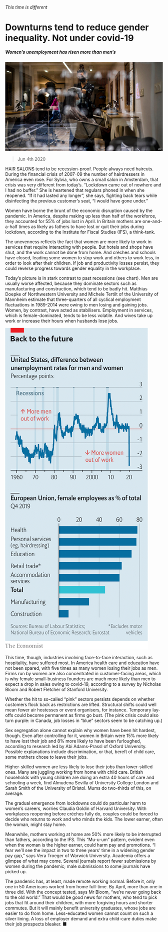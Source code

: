 ###### This time is different

# Downturns tend to reduce gender inequality. Not under covid-19 

##### Women’s unemployment has risen more than men’s 

![image](images/20200606_FNP501.jpg) 

> Jun 4th 2020 

HAIR SALONS tend to be recession-proof. People always need haircuts. During the financial crisis of 2007-09 the number of hairdressers in America even rose. For Sylvia, who owns a small salon in Amsterdam, that crisis was very different from today’s. “Lockdown came out of nowhere and I had no buffer.” She is heartened that regulars phoned in when she reopened. “If it had lasted any longer”, she says, fighting back tears while disinfecting the previous customer’s seat, “I would have gone under.”

Women have borne the brunt of the economic disruption caused by the pandemic. In America, despite making up less than half of the workforce, they accounted for 55% of jobs lost in April. In Britain mothers are one-and-a-half times as likely as fathers to have lost or quit their jobs during lockdown, according to the Institute for Fiscal Studies (IFS), a think-tank.


The unevenness reflects the fact that women are more likely to work in services that require interacting with people. But hotels and shops have shut, and the work cannot be done from home. And crèches and schools have closed, leading some women to stop work and others to work less, in order to look after their children. If job and productivity losses persist, they could reverse progress towards gender equality in the workplace.

Today’s picture is in stark contrast to past recessions (see chart). Men are usually worse affected, because they dominate sectors such as manufacturing and construction, which tend to be badly hit. Matthias Doepke of Northwestern University and Michele Tertilt of the University of Mannheim estimate that three-quarters of all cyclical employment fluctuations in 1989-2014 were owing to men losing and gaining jobs. Women, by contrast, have acted as stabilisers. Employment in services, which is female-dominated, tends to be less volatile. And wives take up work or increase their hours when husbands lose jobs.

![image](images/20200606_FNC800_0.png) 


This time, though, industries involving face-to-face interaction, such as hospitality, have suffered most. In America health care and education have not been spared, with five times as many women losing their jobs as men. Firms run by women are also concentrated in customer-facing areas, which is why female small-business founders are much more likely than men to expect a drop in sales owing to covid-19, according to a survey by Nicholas Bloom and Robert Fletcher of Stanford University.

Whether the hit to so-called “pink” sectors persists depends on whether customers flock back as restrictions are lifted. Structural shifts could well mean fewer air hostesses or event organisers, for instance. Temporary lay-offs could become permanent as firms go bust. (The pink crisis could also turn purple: in Canada, job losses in “blue” sectors seem to be catching up.)

Sex segregation alone cannot explain why women have been hit hardest, though. Even after controlling for it, women in Britain were 15% more likely to have lost their job and 8% more likely to have been furloughed, according to research led by Abi Adams-Prassl of Oxford University. Possible explanations include discrimination, or that, bereft of child care, some mothers chose to leave their jobs.

Higher-skilled women are less likely to lose their jobs than lower-skilled ones. Many are juggling working from home with child care. British households with young children are doing an extra 40 hours of care and schooling a week, find Almudena Sevilla of University College London and Sarah Smith of the University of Bristol. Mums do two-thirds of this, on average.

The gradual emergence from lockdowns could do particular harm to women’s careers, worries Claudia Goldin of Harvard University. With workplaces reopening before crèches fully do, couples could be forced to decide who returns to work and who minds the kids. The lower earner, often the woman, might stay home.

Meanwhile, mothers working at home are 50% more likely to be interrupted than fathers, according to the IFS. This “Mu-u-um” pattern, evident even when the woman is the higher earner, could harm pay and promotions. “I fear we’ll see the impact in two to three years’ time in a widening gender pay gap,” says Vera Troeger of Warwick University. Academia offers a glimpse of what may come. Several journals report fewer submissions by women during the pandemic; male submissions to some journals have picked up.

The pandemic has, at least, made remote working normal. Before it, only one in 50 Americans worked from home full-time. By April, more than one in three did. With the concept tested, says Mr Bloom, “we’re never going back to the old world.” That would be good news for mothers, who tend to pick jobs that fit around their children, with more forgiving hours and shorter commutes. But it will mainly benefit university graduates, whose jobs are easier to do from home. Less-educated women cannot count on such a silver lining. A loss of employer demand and extra child-care duties make their job prospects bleaker. ■

